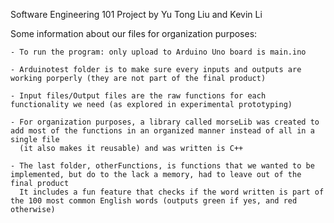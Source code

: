 Software Engineering 101 Project by Yu Tong Liu and Kevin Li



Some information about our files for organization purposes:

    - To run the program: only upload to Arduino Uno board is main.ino

    - Arduinotest folder is to make sure every inputs and outputs are working porperly (they are not part of the final product)

    - Input files/Output files are the raw functions for each functionality we need (as explored in experimental prototyping)  

    - For organization purposes, a library called morseLib was created to add most of the functions in an organized manner instead of all in a single file 
      (it also makes it reusable) and was written is C++
  
    - The last folder, otherFunctions, is functions that we wanted to be implemented, but do to the lack a memory, had to leave out of the final product
      It includes a fun feature that checks if the word written is part of the 100 most common English words (outputs green if yes, and red otherwise)